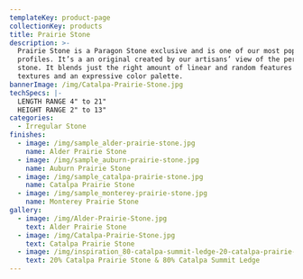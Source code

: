 ```yaml
---
templateKey: product-page
collectionKey: products
title: Prairie Stone
description: >-
  Prairie Stone is a Paragon Stone exclusive and is one of our most popular
  profiles. It’s a an original created by our artisans’ view of the perfect
  stone. It blends just the right amount of linear and random features with rich
  textures and an expressive color palette.
bannerImage: /img/Catalpa-Prairie-Stone.jpg
techSpecs: |-
  LENGTH RANGE 4" to 21"
  HEIGHT RANGE 2" to 13"
categories:
  - Irregular Stone
finishes:
  - image: /img/sample_alder-prairie-stone.jpg
    name: Alder Prairie Stone
  - image: /img/sample_auburn-prairie-stone.jpg
    name: Auburn Prairie Stone
  - image: /img/sample_catalpa-prairie-stone.jpg
    name: Catalpa Prairie Stone
  - image: /img/sample_monterey-prairie-stone.jpg
    name: Monterey Prairie Stone
gallery:
  - image: /img/Alder-Prairie-Stone.jpg
    text: Alder Prairie Stone
  - image: /img/Catalpa-Prairie-Stone.jpg
    text: Catalpa Prairie Stone
  - image: /img/inspiration_80-catalpa-summit-ledge-20-catalpa-prairie-3.jpg
    text: 20% Catalpa Prairie Stone & 80% Catalpa Summit Ledge
---
```


